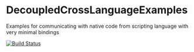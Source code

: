 # DecoupledCrossLanguageExamples
Examples for communicating with native code from scripting language with very minimal bindings

[![Build Status](https://travis-ci.org/davidkazlauskas/DecoupledCrossLanguageExamples.svg?branch=master)](https://travis-ci.org/davidkazlauskas/DecoupledCrossLanguageExamples)
